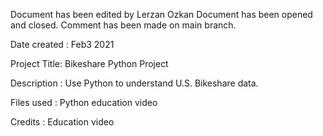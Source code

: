 
Document has been edited by Lerzan Ozkan Document has been opened and closed. Comment has been made on main branch.

Date created  : Feb3 2021 

Project Title:  Bikeshare Python Project 

Description :  Use Python to understand U.S. Bikeshare data. 

Files used : Python education video

Credits : Education video 
